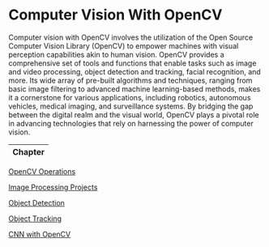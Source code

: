 # Computer Vision With OpenCV

Computer vision with OpenCV involves the utilization of the Open Source Computer Vision Library (OpenCV) to empower machines with visual perception capabilities akin to human vision. OpenCV provides a comprehensive set of tools and functions that enable tasks such as image and video processing, object detection and tracking, facial recognition, and more. Its wide array of pre-built algorithms and techniques, ranging from basic image filtering to advanced machine learning-based methods, makes it a cornerstone for various applications, including robotics, autonomous vehicles, medical imaging, and surveillance systems. By bridging the gap between the digital realm and the visual world, OpenCV plays a pivotal role in advancing technologies that rely on harnessing the power of computer vision.

| Chapter 
|----------

[OpenCV Operations](open_cv-operations/README.md) 

[Image Processing Projects](image-processing-projects/README.md) 

[Object Detection](object-detection/README.md) 

[Object Tracking](object-tracking/README.md)

[CNN with OpenCV](cnn-with-opencv/README.md)






